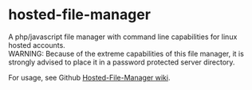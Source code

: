 hosted-file-manager
===================

A php/javascript file manager with command line capabilities for linux hosted accounts.  
WARNING: Because of the extreme capabilities of this file manager, it is strongly advised to place it in a password protected server directory.

For usage, see Github <a href="https://github.com/ron4mac/hosted-file-manager/wiki" target="_blank">Hosted-File-Manager wiki</a>.

